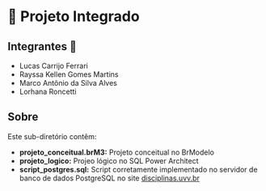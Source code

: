 # 💠 Projeto Integrado

## Integrantes 🔎

- Lucas Carrijo Ferrari
- Rayssa Kellen Gomes Martins
- Marco Antônio da Silva Alves
- Lorhana Roncetti

## Sobre 

Este sub-diretório contêm:

- **projeto_conceitual.brM3:** Projeto conceitual no BrModelo
- **projeto_logico:** Projeo lógico no SQL Power Architect
- **script_postgres.sql:** Script corretamente implementado no servidor de banco de dados PostgreSQL no site [disciplinas.uvv.br](https://disciplinas.uvv.br/)
